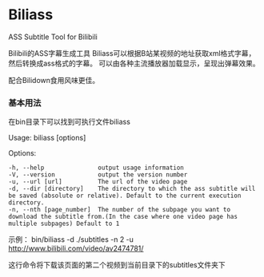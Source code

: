 # Biliass

ASS Subtitle Tool for Bilibili

Bilibili的ASS字幕生成工具
Biliass可以根据B站某视频的地址获取xml格式字幕，然后转换成ass格式的字幕。
可以由各种主流播放器加载显示，呈现出弹幕效果。

配合Bilidown食用风味更佳。

### 基本用法

在bin目录下可以找到可执行文件biliass

Usage: biliass [options]

  Options:

    -h, --help               output usage information
    -V, --version            output the version number
    -u, --url [url]          The url of the video page
    -d, --dir [directory]    The directory to which the ass subtitle will be saved (absolute or relative). Default to the current execution directory.
    -n, --nth [page_number]  The number of the subpage you want to download the subtitle from.(In the case where one video page has multiple subpages) Default to 1

示例：
bin/biliass -d ./subtitles -n 2 -u http://www.bilibili.com/video/av2474781/

这行命令将下载该页面的第二个视频到当前目录下的subtitles文件夹下
